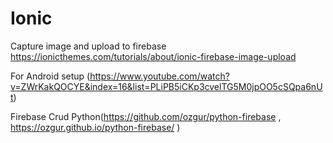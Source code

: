 # Ionic
Capture image and upload to firebase
https://ionicthemes.com/tutorials/about/ionic-firebase-image-upload

For Android setup (https://www.youtube.com/watch?v=ZWrKakQOCYE&index=16&list=PLiPB5iCKp3cvelTG5M0jpOO5cSQpa6nUt)

Firebase Crud Python(https://github.com/ozgur/python-firebase , https://ozgur.github.io/python-firebase/ )
